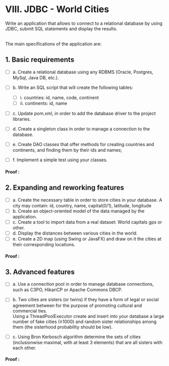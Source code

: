 # VIII. JDBC - World Cities
Write an application that allows to connect to a relational database by using JDBC, submit SQL statements and display the results.

<br>The main specifications of the application are:
<br>


## 1. Basic requirements


- [ ] a. Create a relational database using any RDBMS (Oracle, Postgres, MySql, Java DB, etc.).
- [ ] b. Write an SQL script that will create the following tables:
  - [ ] i. countries: id, name, code, continent
  - [ ] ii. continents: id, name
- [ ] c. Update pom.xml, in order to add the database driver to the project libraries.
- [ ] d. Create a singleton class in order to manage a connection to the database.
- [ ] e. Create DAO classes that offer methods for creating countries and continents, and finding them by their ids and names;
- [ ] f. Implement a simple test using your classes.


#### Proof :

## 2. Expanding and reworking features

- [ ] a. Create the necessary table in order to store cities in your database. A city may contain: id, country, name, capital(0/1), latitude, longitude
- [ ] b. Create an object-oriented model of the data managed by the application.
- [ ] c. Create a tool to import data from a real dataset: World capitals gps or other.
- [ ] d. Display the distances between various cities in the world.
- [ ] e. Create a 2D map (using Swing or JavaFX) and draw on it the cities at their corresponding locations.

#### Proof :

## 3. Advanced features

- [ ] a. Use a connection pool in order to manage database connections, such as C3PO, HikariCP or Apache Commons DBCP.
- [ ] b. Two cities are sisters (or twins) if they have a form of legal or social agreement between for the purpose of promoting cultural and commercial ties.
<br> Using a ThreadPoolExecutor create and insert into your database a large number of fake cities (≥1000) and random sister relationships among them (the sisterhood probability should be low).
- [ ] c. Using Bron Kerbosch algorithm determine the sets of cities (inclusionwise maximal, with at least 3 elements) that are all sisters with each other.


#### Proof :


